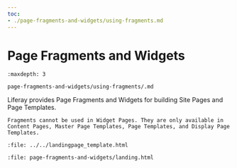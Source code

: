 ```yaml
---
toc:
- ./page-fragments-and-widgets/using-fragments.md
---
```

# Page Fragments and Widgets

```{toctree}
:maxdepth: 3

page-fragments-and-widgets/using-fragments/.md
```
<!--TASK: Develop into-->
Liferay provides Page Fragments and Widgets for building Site Pages and Page Templates.

```{note}
Fragments cannot be used in Widget Pages. They are only available in Content Pages, Master Page Templates, Page Templates, and Display Page Templates.
```

```{raw} html
:file: ../../landingpage_template.html
```

```{raw} html
:file: page-fragments-and-widgets/landing.html
```
